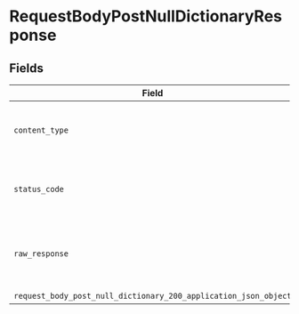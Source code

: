 # RequestBodyPostNullDictionaryResponse


## Fields

| Field                                                                                                                                                | Type                                                                                                                                                 | Required                                                                                                                                             | Description                                                                                                                                          |
| ---------------------------------------------------------------------------------------------------------------------------------------------------- | ---------------------------------------------------------------------------------------------------------------------------------------------------- | ---------------------------------------------------------------------------------------------------------------------------------------------------- | ---------------------------------------------------------------------------------------------------------------------------------------------------- |
| `content_type`                                                                                                                                       | *String*                                                                                                                                             | :heavy_check_mark:                                                                                                                                   | HTTP response content type for this operation                                                                                                        |
| `status_code`                                                                                                                                        | *Integer*                                                                                                                                            | :heavy_check_mark:                                                                                                                                   | HTTP response status code for this operation                                                                                                         |
| `raw_response`                                                                                                                                       | [Faraday::Response](https://www.rubydoc.info/gems/faraday/Faraday/Response)                                                                          | :heavy_minus_sign:                                                                                                                                   | Raw HTTP response; suitable for custom response parsing                                                                                              |
| `request_body_post_null_dictionary_200_application_json_object`                                                                                      | [T.nilable(Operations::RequestBodyPostNullDictionary200ApplicationJSON)](../../models/operations/requestbodypostnulldictionary200applicationjson.md) | :heavy_minus_sign:                                                                                                                                   | OK                                                                                                                                                   |
